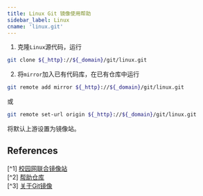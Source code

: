 ```yaml
---
title: Linux Git 镜像使用帮助
sidebar_label: Linux
cname: 'linux.git'
---
```


1. 克隆`Linux`源代码，运行

```bash varcode
git clone ${_http}://${_domain}/git/linux.git
```

2. 将`mirror`加入已有代码库，在已有仓库中运行

```bash varcode
git remote add mirror ${_http}://${_domain}/git/linux.git
```

或

```bash varcode
git remote set-url origin ${_http}://${_domain}/git/linux.git
```

将默认上游设置为镜像站。

## References

[^1] [校园网联合镜像站](https://mirrors.cernet.edu.cn/about)  
[^2] [帮助仓库](https://github.com/mirrorz-org/mirrorz-help)  
[^3] [关于Git镜像](https://hustmirror.cn/docs/about-git)  


